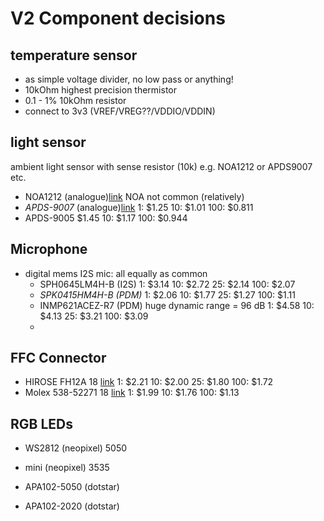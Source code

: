 # V2 Component decisions

## temperature sensor
- as simple voltage divider, no low pass or anything!
- 10kOhm highest precision thermistor
- 0.1 - 1% 10kOhm resistor
- connect to 3v3 (VREF/VREG??/VDDIO/VDDIN)

## light sensor
ambient light sensor with sense resistor (10k)
e.g. NOA1212 or APDS9007 etc.
- NOA1212 (analogue)[link](http://www.mouser.com/ds/2/308/NOA1212-D-260440.pdf)
    NOA not common (relatively)
- _APDS-9007_ (analogue)[link](http://www.mouser.com/ds/2/678/V02-0512EN0-908908.pdf)
    1: $1.25
    10: $1.01
    100: $0.811
- APDS-9005
    $1.45
    10: $1.17
    100: $0.944



## Microphone
- digital mems I2S mic:
  all equally as common
  - SPH0645LM4H-B (I2S)
    1: $3.14
    10: $2.72
    25: $2.14
    100: $2.07
  - _SPK0415HM4H-B (PDM)_
    1:	$2.06
    10:	$1.77
    25:	$1.27
    100:	$1.11
  - INMP621ACEZ-R7 (PDM) huge dynamic range = 96 dB
    1: $4.58
    10: $4.13
    25: $3.21
    100: $3.09
  -

## FFC Connector
- HIROSE FH12A 18 [link](http://www.mouser.com/ds/2/185/FH12_catalog-939276.pdf)
    1: $2.21
    10: $2.00
    25: $1.80
    100: $1.72
- Molex 538-52271 18 [link](http://www.mouser.com/ds/2/276/0522712079_FFC_FPC_CONNECTORS-170485.pdf)
    1:	$1.99
    10:	$1.76
    100:	$1.13
## RGB LEDs
- WS2812 (neopixel) 5050

- mini (neopixel) 3535

- APA102-5050 (dotstar)

- APA102-2020 (dotstar)
